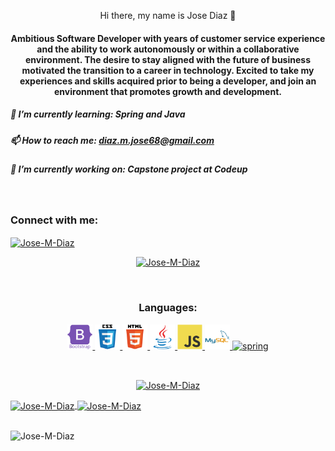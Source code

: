 <p align="center">Hi there, my name is Jose Diaz 👋</p>
<h4 align="center">Ambitious Software Developer with years of customer service experience and the ability to work autonomously or within a collaborative environment. The desire to stay aligned with the future of business motivated the transition to a career in technology. Excited to take my experiences and skills acquired prior to being a developer, and join an environment that promotes growth and development.</h4>

##### 🌱 I’m currently learning: **Spring and Java**
##### 📫 How to reach me: **diaz.m.jose68@gmail.com**
##### 🔭 I’m currently working on: **Capstone project at Codeup**
<br>
<h3 align="left">Connect with me:</h3>
<p align="left"><a href="https://www.linkedin.com/in/jose-diaz68/" target="blank"><img align="center" src="https://raw.githubusercontent.com/rahuldkjain/github-profile-readme-generator/master/src/images/icons/Social/linked-in-alt.svg" alt="Jose-M-Diaz" height="30" width="40" /></a>
</p>

<p align="center"> <a href="https://github.com/ryo-ma/github-profile-trophy"><img src="https://github-profile-trophy.vercel.app/?username=Jose-M-Diaz&theme=algolia" alt="Jose-M-Diaz" /></a> </p>
<br>
<h3 align="center">Languages:</h3>
<p align="center"><a href="https://getbootstrap.com" target="_blank" rel="noreferrer"> <img src="https://raw.githubusercontent.com/devicons/devicon/master/icons/bootstrap/bootstrap-plain-wordmark.svg" alt="bootstrap" width="40" height="40"/> </a> <a href="https://www.w3schools.com/css/" target="_blank" rel="noreferrer"> <img src="https://raw.githubusercontent.com/devicons/devicon/master/icons/css3/css3-original-wordmark.svg" alt="css3" width="40" height="40"/> </a> <a href="https://www.w3.org/html/" target="_blank" rel="noreferrer"> <img src="https://raw.githubusercontent.com/devicons/devicon/master/icons/html5/html5-original-wordmark.svg" alt="html5" width="40" height="40"/> </a> <a href="https://www.java.com" target="_blank" rel="noreferrer"> <img src="https://raw.githubusercontent.com/devicons/devicon/master/icons/java/java-original.svg" alt="java" width="40" height="40"/> </a> <a href="https://developer.mozilla.org/en-US/docs/Web/JavaScript" target="_blank" rel="noreferrer"> <img src="https://raw.githubusercontent.com/devicons/devicon/master/icons/javascript/javascript-original.svg" alt="javascript" width="40" height="40"/> </a> <a href="https://www.mysql.com/" target="_blank" rel="noreferrer"> <img src="https://raw.githubusercontent.com/devicons/devicon/master/icons/mysql/mysql-original-wordmark.svg" alt="mysql" width="40" height="40"/> </a> <a href="https://spring.io/" target="_blank" rel="noreferrer"> <img src="https://www.vectorlogo.zone/logos/springio/springio-icon.svg" alt="spring" width="40" height="40"/> </a></p>
<br>
<p align="center"><a href="#">
  <img align="center" src="https://github-readme-stats.vercel.app/api/top-langs?username=Jose-M-Diaz&show_icons=true&locale=en&layout=compact&theme=algolia" alt="Jose-M-Diaz" /></a></p>
  <a href="#">
  <img align="center" src="https://github-readme-stats.vercel.app/api?username=Jose-M-Diaz&show_icons=true&locale=en&theme=algolia&layout=compact" alt="Jose-M-Diaz" />
</a>
<a href="#">
  <img align="center" src="https://github-readme-streak-stats.herokuapp.com/?user=Jose-M-Diaz&theme=algolia" alt="Jose-M-Diaz" />
</a>
<br>
<br><p align="left"> <img src="https://komarev.com/ghpvc/?username=Jose-M-Diaz&label=Profile%20views&color=0e75b6&style=flat" alt="Jose-M-Diaz" /> </p>
<!--
**Jose-M-Diaz/Jose-M-Diaz** is a ✨ _special_ ✨ repository because its `README.md` (this file) appears on your GitHub profile.

Here are some ideas to get you started:

- 🔭 I’m currently working on ...
- 🌱 I’m currently learning ...
- 👯 I’m looking to collaborate on ...
- 🤔 I’m looking for help with ...
- 💬 Ask me about ...
- 📫 How to reach me: diaz.m.jose68@gmail.com
- 😄 Pronouns: He/Him
- ⚡ Fun fact: ...
-->
